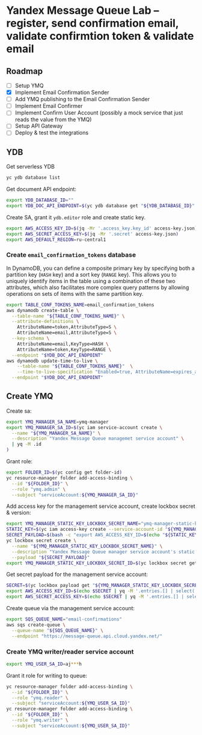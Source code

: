 # Yandex Message Queue Lab – register, send confirmation email, validate confirmtion token & validate email

## Roadmap

- [ ] Setup YMQ
- [x] Implement Email Confirmation Sender
- [ ] Add YMQ publishing to the Email Confirmation Sender
- [ ] Implement Email Confirmer
- [ ] Implement Confirm User Account (possibly a mock service that just reads the value from the YMQ)
- [ ] Setup API Gateway
- [ ] Deploy & test the integrations

## YDB

Get serverless YDB

```bash
yc ydb database list
```

Get document API endpoint:
```bash
export YDB_DATABASE_ID=""
export YDB_DOC_API_ENDPOINT=$(yc ydb database get "${YDB_DATABASE_ID}" | yq .document_api_endpoint)
```

Create SA, grant it `ydb.editor` role and create static key.

```bash
export AWS_ACCESS_KEY_ID=$(jq -Mr '.access_key.key_id' access-key.json)
export AWS_SECRET_ACCESS_KEY=$(jq -Mr '.secret' access-key.json)
export AWS_DEFAULT_REGION=ru-central1
```

### Create `email_confirmation_tokens` database

In DynamoDB, you can define a composite primary key by specifying both a partition key (`HASH` key) and a sort key (`RANGE` key). This allows you to uniquely identify items in the table using a combination of these two attributes, which also facilitates more complex query patterns by allowing operations on sets of items with the same partition key.

```bash
export TABLE_CONF_TOKENS_NAME=email_confirmation_tokens
aws dynamodb create-table \
  --table-name "${TABLE_CONF_TOKENS_NAME}" \
  --attribute-definitions \
    AttributeName=token,AttributeType=S \
    AttributeName=email,AttributeType=S \
  --key-schema \
    AttributeName=email,KeyType=HASH \
    AttributeName=token,KeyType=RANGE \
  --endpoint "$YDB_DOC_API_ENDPOINT"
aws dynamodb update-time-to-live \
    --table-name "${TABLE_CONF_TOKENS_NAME}"  \
    --time-to-live-specification "Enabled=true, AttributeName=expires_at" \
  --endpoint "$YDB_DOC_API_ENDPOINT"
```

## Create YMQ

Create sa:
```bash
export YMQ_MANAGER_SA_NAME=ymq-manager
export YMQ_MANAGER_SA_ID=$(yc iam service-account create \
  --name "${YMQ_MANAGER_SA_NAME}" \
  --description "Yandex Message Queue managemet service account" \
  | yq -M .id
)
```

Grant role:
```bash
export FOLDER_ID=$(yc config get folder-id)
yc resource-manager folder add-access-binding \
  --id "${FOLDER_ID}" \
  --role "ymq.admin" \
  --subject "serviceAccount:${YMQ_MANAGER_SA_ID}"
```

Add access key for the management service account, create lockbox secret & version:
```bash
export YMQ_MANAGER_STATIC_KEY_LOCKBOX_SECRET_NAME="ymq-manager-static-key"
STATIC_KEY=$(yc iam access-key create --service-account-id "${YMQ_MANAGER_SA_ID}" --format json)
SECRET_PAYLOAD=$(bash -c "export AWS_ACCESS_KEY_ID=$(echo "${STATIC_KEY}" | jq -cMr .access_key.key_id); export AWS_SECRET_ACCESS_KEY=$(echo "${STATIC_KEY}" | jq -cMr .secret); cat ymq-lockbox-sa-static-key.tpl.yaml | envsubst")
yc lockbox secret create \
  --name "${YMQ_MANAGER_STATIC_KEY_LOCKBOX_SECRET_NAME}" \
  --description "Yandex Message Queue manager service account's static access key $(echo "${STATIC_KEY}" | jq .access_key.id)" \
  --payload "${SECRET_PAYLOAD}"
export YMQ_MANAGER_STATIC_KEY_LOCKBOX_SECRET_ID=$(yc lockbox secret get --name "${YMQ_MANAGER_STATIC_KEY_LOCKBOX_SECRET_NAME}" | yq -M .id)
```

Get secret payload for the management service account:
```bash
SECRET=$(yc lockbox payload get "${YMQ_MANAGER_STATIC_KEY_LOCKBOX_SECRET_ID}")
export AWS_ACCESS_KEY_ID=$(echo $SECRET | yq -M '.entries.[] | select(.key == "aws_access_key_id").text_value')
export AWS_SECRET_ACCESS_KEY=$(echo $SECRET | yq -M '.entries.[] | select(.key == "aws_secret_access_key").text_value')
```

Create queue via the management service account:
```bash
export SQS_QUEUE_NAME="email-confirmations"
aws sqs create-queue \
  --queue-name "${SQS_QUEUE_NAME}" \
  --endpoint "https://message-queue.api.cloud.yandex.net/"
```

### Create YMQ writer/reader service account
```bash
export YMQ_USER_SA_ID=aj***h
```

Grant it role for writing to queue:
```bash
yc resource-manager folder add-access-binding \
  --id "${FOLDER_ID}" \
  --role "ymq.reader" \
  --subject "serviceAccount:${YMQ_USER_SA_ID}"
yc resource-manager folder add-access-binding \
  --id "${FOLDER_ID}" \
  --role "ymq.writer" \
  --subject "serviceAccount:${YMQ_USER_SA_ID}"
```


